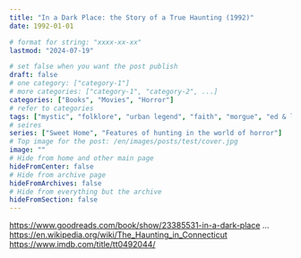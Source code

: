 ```yaml
---
title: "In a Dark Place: the Story of a True Haunting (1992)"
date: 1992-01-01

# format for string: "xxxx-xx-xx"
lastmod: "2024-07-19"

# set false when you want the post publish
draft: false
# one category: ["category-1"]
# more categories: ["category-1", "category-2", ...]
categories: ["Books", "Movies", "Horror"]
# refer to categories
tags: ["mystic", "folklore", "urban legend", "faith", "morgue", "ed & lorraine warren"]
# seires
series: ["Sweet Home", "Features of hunting in the world of horror"]
# Top image for the post: /en/images/posts/test/cover.jpg
image: ""
# Hide from home and other main page
hideFromCenter: false
# Hide from archive page
hideFromArchives: false
# Hide from everything but the archive
hideFromSection: false
---
```

https://www.goodreads.com/book/show/23385531-in-a-dark-place
...
https://en.wikipedia.org/wiki/The_Haunting_in_Connecticut
https://www.imdb.com/title/tt0492044/
<!--more-->
